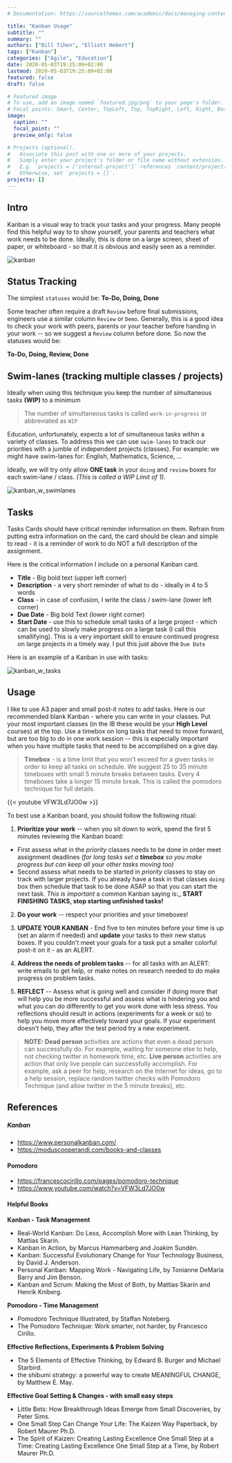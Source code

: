 ```yaml
---
# Documentation: https://sourcethemes.com/academic/docs/managing-content/

title: "Kanban Usage"
subtitle: ""
summary: ""
authors: ["Bill Tihen", "Elliott Hebert"]
tags: ["Kanban"]
categories: ["Agile", "Education"]
date: 2020-05-03T19:25:09+02:00
lastmod: 2020-05-03T19:25:09+02:00
featured: false
draft: false

# Featured image
# To use, add an image named `featured.jpg/png` to your page's folder.
# Focal points: Smart, Center, TopLeft, Top, TopRight, Left, Right, BottomLeft, Bottom, BottomRight.
image:
  caption: ""
  focal_point: ""
  preview_only: false

# Projects (optional).
#   Associate this post with one or more of your projects.
#   Simply enter your project's folder or file name without extension.
#   E.g. `projects = ["internal-project"]` references `content/project/deep-learning/index.md`.
#   Otherwise, set `projects = []`.
projects: []
---
```

## Intro

Kanban is a visual way to track your tasks and your progress.  Many people find this helpful way to to show yourself, your parents and teachers what work needs to be done.  Ideally, this is done on a large screen, sheet of paper, or whiteboard - so that it is obvious and easily seen as a reminder.

![kanban](example.jpg)


## Status Tracking

The simplest `statuses` would be: **To-Do, Doing, Done**

<!-- <see example image> -->

Some teacher often require a draft `Review` before final submissions, engineers use a similar column `Review` or `Demo`.  Generally, this is a good idea to check your work with peers, parents or your teacher before handing in your work -- so we suggest a `Review` column before done. So now the statuses would be:

**To-Do, Doing, Review, Done**

<!-- <see example image> -->


## Swim-lanes (tracking multiple classes / projects)

Ideally when using this technique you keep the number of simultaneous tasks **(WIP)** to a minimum

> The number of simultaneous tasks is called `work-in-progress` or abbreviated as `WIP`

Education, unfortunately, expects a lot of simultaneous tasks within a variety of classes.  To address this we can use `swim-lanes` to track our priorities with a jumble of independent projects (classes).  For example: we might have swim-lanes for: English, Mathematics, Science, ...

Ideally, we will try only allow **ONE task** in your `doing` and `review` boxes for each swim-lane / class.  _(This is called a WIP Limit of 1)._

![kanban_w_swimlanes](example_w_swimlane.jpg)


## Tasks

Tasks Cards should have critical reminder information on them. Refrain from putting extra information on the card, the card should be clean and simple to read - it is a reminder of work to do NOT a full description of the assignment.

Here is the critical information I include on a personal Kanban card.
- **Title** - Big bold text (upper left corner)
- **Description** - a very short reminder of what to do - ideally in 4 to 5 words
- **Class** - in case of confusion, I write the class / swim-lane (lower left corner)
- **Due Date** - Big bold Text (lower right corner)
- **Start Date** - use this to schedule small tasks of a large project - which can be used to slowly make progress on a large task (I call this smallifying).  This is a very important skill to ensure continued progress on large projects in a timely way.  I put this just above the `Due Date`

<see example image of a variety of tasks on a post-it with assignment below include a large task smallified>

Here is an example of a Kanban in use with tasks:

![kanban_w_tasks](example_w_tasks.jpg)


## Usage

I like to use A3 paper and small post-it notes to add tasks.  Here is our recommended blank Kanban - where you can write in your classes.  Put your most important classes (in the IB these would be your **High Level** courses) at the top. Use a timebox on long tasks that need to move forward, but are too big to do in one work session -- this is especially important when you have multiple tasks that need to be accomplished on a give day.

> **Timebox** - is a time limit that you won't exceed for a given tasks in order to keep all tasks on schedule.  We suggest 25 to 35 minute timeboxes with small 5 minute breaks between tasks.  Every 4 timeboxes take a longer 15 minute break. This is called the pomodoro technique for full details.

{{< youtube VFW3Ld7JO0w >}}

To best use a Kanban board, you should follow the following ritual:

1) **Prioritize your work** -- when you sit down to work, spend the first 5 minutes reviewing the Kanban board:
  - First assess what in the _priority_ classes needs to be done in order meet assignment deadlines _(for long tasks set a **timebox** so you make progress but can keep all your other tasks moving too)_
  - Second assess what needs to be started in _priority_ classes to stay on track with larger projects. If you already have a task in that classes `doing` box then schedule that task to be done ASAP so that you can start the next task.  _This is important_ a common Kanban saying is:_ **START FINISHING TASKS, stop starting unfinished tasks!**

2) **Do your work** -- respect your priorities and your timeboxes!

3) **UPDATE YOUR KANBAN** - End five to ten minutes before your time is up (set an alarm if needed) and **update** your tasks to their new status boxes.  If you couldn't meet your goals for a task put a smaller colorful post-it on it - as an ALERT.

4) **Address the needs of problem tasks** -- for all tasks with an ALERT: write emails to get help, or make notes on research needed to do make progress on problem tasks.

5) **REFLECT** -- Assess what is going well and consider if doing more that will help you be more successful and assess what is hindering you and what you can do differently to get you work done with less stress.  You reflections should result in actions (experiments for a week or so) to help you move more effectively toward your goals.  If your experiment doesn't help, they after the test period try a new experiment.

> **NOTE:**
> **Dead person** activities are actions that even a dead person can successfully do.  For example, waiting for someone else to help, not checking twitter in homework time, etc.
> **Live person** activities are action that only live people can successfully accomplish. For example, ask a peer for help, research on the Internet for ideas, go to a help session, replace random twitter checks with Pomodoro Technique (and allow twitter in the 5 minute breaks), etc.

## References

##### Kanban
- https://www.personalkanban.com/
- https://moduscooperandi.com/books-and-classes

#### Pomodoro
- https://francescocirillo.com/pages/pomodoro-technique
- https://www.youtube.com/watch?v=VFW3Ld7JO0w

#### Helpful Books

**Kanban - Task Management**
- Real-World Kanban: Do Less, Accomplish More with Lean Thinking, by Mattias Skarin.
- Kanban in Action, by Marcus Hammarberg and Joakim Sundén.
- Kanban: Successful Evolutionary Change for Your Technology Business, by David J. Anderson.
- Personal Kanban: Mapping Work - Navigating Life, by Tonianne DeMaria Barry and Jim Benson.
- Kanban and Scrum: Making the Most of Both, by Mattias Skarin and Henrik Kniberg.

**Pomodoro - Time Management**
- Pomodoro Technique Illustrated, by Staffan Noteberg.
- The Pomodoro Technique: Work smarter, not harder, by Francesco Cirillo.

**Effective Reflections, Experiments & Problem Solving**
- The 5 Elements of Effective Thinking, by Edward B. Burger and Michael Starbird.
- the shibumi strategy: a powerful way to create MEANINGFUL CHANGE, by Matthew E. May.

**Effective Goal Setting & Changes - with small easy steps**
- Little Bets: How Breakthrough Ideas Emerge from Small Discoveries, by Peter Sims.
- One Small Step Can Change Your Life: The Kaizen Way Paperback, by Robert Maurer Ph.D.
- The Spirit of Kaizen: Creating Lasting Excellence One Small Step at a Time: Creating Lasting Excellence One Small Step at a Time, by Robert Maurer Ph.D.
